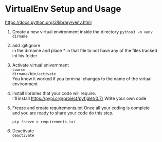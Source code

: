 # VirtualEnv Setup and Usage
https://docs.python.org/3/library/venv.html

1.  Create a new virtual environment inside the directory
    <code>python3 -m venv dirname</code>
2. add .gitignore <br>in the dirname and place * in that file to not have any of the files tracked int his folder    
3. Activate virtual enivornment</br>
    <code>source dirname/bin/activate </code>      
    You know it worked if you terminal changes to the name of the virtual environment
4. Install libraries that your code will require. </br>
    I'll install https://pypi.org/project/pyfiglet/0.7/
    Write your own code
5. Freeze and create requirements.txt
    Once all your coding is complete and you are ready to share your code do this step.<br>

    <code>pip freeze > requirements.txt</code>
6. Deactivate <br>
    <code>deactivate</code>

